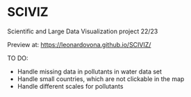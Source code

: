 # SCIVIZ
Scientific and Large Data Visualization project 22/23

Preview at:
https://leonardovona.github.io/SCIVIZ/

TO DO:
- Handle missing data in pollutants in water data set
- Handle small countries, which are not clickable in the map
- Handle different scales for pollutants